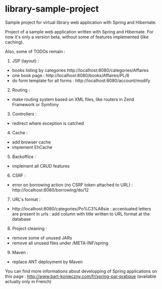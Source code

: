 library-sample-project
======================

Sample project for virtual library web application with Spring and Hibernate.

Project of a sample web application written with Spring and Hibernate. For now it's only a version beta, without some of features implemented (like caching).

Also, some of TODOs remain : 

1) JSP (layout) : 
- books listing by categories http://localhost:8080/categories/Affaires
- one book page : http://localhost:8080/books/Affaires/PL/6
- do form template for all forms : http://localhost:8080/account/modify

2) Routing : 
- make routing system based on XML files, like routers in Zend Framework or Symfony

3) Controllers : 
- redirect where exception is catched

4) Cache : 
- add browser cache
- implement EhCache

5) Backoffice : 
- implement all CRUD features 

6) CSRF : 
- error on borrowing action (no CSRF token attached to URL) :  http://localhost:8080/borrowing/do/12

7) URL's format : 
- http://localhost:8080/categories/Po%C3%A8sie : accentuated letters are present in urls : add column with title written to URL format at the database

8) Project cleaning : 
- remove some of unused JARs 
- remove all unused files under /META-INF/spring

9) Maven : 
- replace ANT deployment by Maven


You can find more informations about developping of Spring applications on this page : 
http://www.bart-konieczny.com/fr/spring-par-pratique (available actually only in French)
